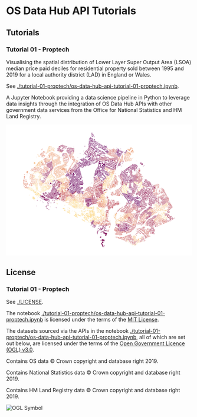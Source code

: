# OS Data Hub API Tutorials

## Tutorials

### Tutorial 01 - Proptech

Visualising the spatial distribution of Lower Layer Super Output Area (LSOA) median price paid deciles for residential property sold between 1995 and 2019 for a local authority district (LAD) in England or Wales.

See [./tutorial-01-proptech/os-data-hub-api-tutorial-01-proptech.ipynb](./tutorial-01-proptech/os-data-hub-api-tutorial-01-proptech.ipynb).

A Jupyter Notebook providing a data science pipeline in Python to leverage data insights through the integration of OS Data Hub APIs with other government data services from the Office for National Statistics and HM Land Registry.

<p align="center">
  <img width="700" src="tutorial-01-proptech/images/southampton-local-authority-district-median-price-paid-deciles.png" alt="Southampton Local Authority District Median Price Paid Deciles">
</p>

## License 

### Tutorial 01 - Proptech

See [./LICENSE](./LICENSE).

The notebook [./tutorial-01-proptech/os-data-hub-api-tutorial-01-proptech.ipynb](./tutorial-01-proptech/os-data-hub-api-tutorial-01-proptech.ipynb) is licensed under the terms of the [MIT License](https://github.com/OrdnanceSurvey/os-data-hub-api-tutorials/blob/master/LICENSE).

The datasets sourced via the APIs in the notebook [./tutorial-01-proptech/os-data-hub-api-tutorial-01-proptech.ipynb](./tutorial-01-proptech/os-data-hub-api-tutorial-01-proptech.ipynb), all of which are set out below, are licensed under the terms of the [Open Government Licence (OGL) v3.0](http://www.nationalarchives.gov.uk/doc/open-government-licence/version/3/). 

Contains OS data © Crown copyright and database right 2019.

Contains National Statistics data © Crown copyright and database right 2019.

Contains HM Land Registry data © Crown copyright and database right 2019.

<img src="http://www.nationalarchives.gov.uk/images/infoman/ogl-symbol-41px-retina-black.png"
     alt="OGL Symbol"
     align="left" />